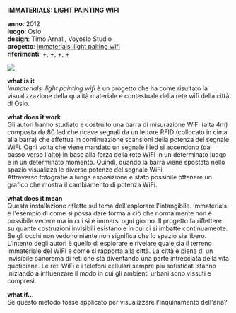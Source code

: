 **IMMATERIALS: LIGHT PAINTING WIFI**

**anno**: 2012 <br>
**luogo**: Oslo <br>
**design**: Timo Arnall, Voyoslo Studio <br> 
**progetto**: [immaterials: light paiting wifi](https://vimeo.com/20412632) <br> 
**riferimenti**: [+](http://voyoslo.com/projects/immaterials-wifi-light-painting/), [+](https://www.designboom.com/design/immaterials-light-painting-wifi-by-timo-arnall-jorn-knutsen-einar-sneve-martinussen/), [+](http://yourban.no/2011/02/22/immaterials-light-painting-wifi/), [+](http://yourban.no/2011/03/07/making-immaterials-light-painting-wifi/)

![](http://www.elasticspace.com/wp-content/uploads/2012/05/Immaterials-Wifi.jpg)


**what is it** <br>
_Immaterials: light painting wifi_ è un progetto che ha come risultato la visualizzazione della qualità materiale e contestuale della rete wifi della città di Oslo.


**what does it work** <br>
Gli autori hanno studiato e costruito una barra di misurazione WiFi (alta 4m) composta da 80 led che riceve segnali da un lettore RFID (collocato in cima alla barra) che effettua in continuazione scansioni della potenza del segnale WiFi. 
Ogni volta che viene mandato un segnale i led si accendono (dal basso verso l'alto) in base alla forza della rete WiFi in un determinato luogo e in un determinato momento. Quindi, quando la barra viene spostata nello spazio visualizza le diverse potenze del segnale WiFi. <br> 
Attraverso fotografie a lunga esposizione è stato possibile ottenere un grafico che mostra il cambiamento di potenza WiFi.


**what does it mean** <br>
Questa installazione riflette sul tema dell'esplorare l'intangibile. Immaterials è l'esempio di come si possa dare forma a ciò che normalmente non è possibile vedere ma in cui si è immersi ogni giorno. Il progetto fa riflettere su quante costruzioni invisibili esistano e in cui ci si imbatte continuamente. Se gli occhi non vedono niente non significa che lo spazio sia libero. <br>
L'intento degli autori è quello di esplorare e rivelare quale sia il terreno immateriale del WiFi e come si rapporta alla città.
La città è piena di un invisibile panorama di reti che sta diventando una parte intrecciata della vita quotidiana. Le reti WiFi e i telefoni cellulari sempre più sofisticati stanno iniziando a influenzare il modo in cui gli ambienti urbani sono vissuti e compresi. 

**what if...** <br>
Se questo metodo fosse applicato per visualizzare l'inquinamento dell'aria?
